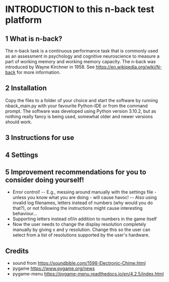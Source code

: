 
# INTRODUCTION to this n-back test platform

## 1 What is n-back?
The n-back task is a continuous performance task that is commonly used as an assessment in psychology and cognitive neuroscience to measure a part of working memory and working memory capacity. The n-back was introduced by Wayne Kirchner in 1958. See https://en.wikipedia.org/wiki/N-back for more information.
## 2 Installation
Copy the files to a folder of your choice and start the software by running nback_main.py with your favourite Python-IDE or from the command prompt. The software was developed using Python version 3.10.2, but as nothing really fancy is being used, somewhat older and newer versions should work. 
## 3 Instructions for use
## 4 Settings
## 5 Improvement recommendations for you to consider doing yourself!
- Error control! 
-- E.g., messing around manually with the settings file - unless you know what you are doing - will cause havoc!
-- Also using invalid log filenames, letters instead of numbers (why would you do that?), or not following the instructions might cause interesting behaviour...
- Supporting letters instead of/in addition to numbers in the game itself
- Now the user needs to change the display resolution completely manually by giving x and y resolution. Change this so the user can select from a list of resolutions supported by the user's hardware.
## Credits
- sound from https://soundbible.com/1598-Electronic-Chime.html
- pygame https://www.pygame.org/news
- pygame-menu https://pygame-menu.readthedocs.io/en/4.2.5/index.html




